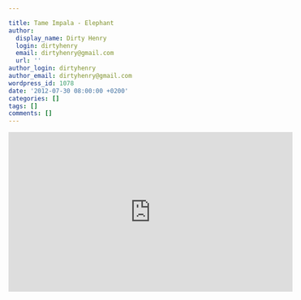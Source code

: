 ```yaml
---

title: Tame Impala - Elephant
author:
  display_name: Dirty Henry
  login: dirtyhenry
  email: dirtyhenry@gmail.com
  url: ''
author_login: dirtyhenry
author_email: dirtyhenry@gmail.com
wordpress_id: 1078
date: '2012-07-30 08:00:00 +0200'
categories: []
tags: []
comments: []
---
```

<iframe width="560" height="315" src="http://www.youtube.com/embed/b0jqPvpn3sY" frameborder="0" allowfullscreen></iframe>
